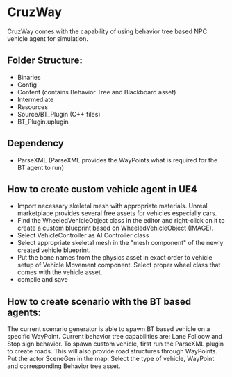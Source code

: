 # CruzWay
CruzWay comes with the capability of using behavior tree based NPC vehicle agent for simulation.   
## Folder Structure:
- Binaries
- Config
- Content (contains Behavior Tree and Blackboard asset)
- Intermediate
- Resources
- Source/BT_Plugin (C++ files)
- BT_Plugin.uplugin
## Dependency
- ParseXML (ParseXML provides the WayPoints what is required for the BT agent to run)
## How to create custom vehicle agent in UE4
- Import necessary skeletal mesh with appropriate materials. Unreal marketplace provides several free assets for vehicles especially cars.  
- Find the WheeledVehicleObject class in the editor and right-click on it to create a custom blueprint based on WheeledVehicleObject (IMAGE). 
- Select VehicleController as AI Controller class
- Select appropriate skeletal mesh in the "mesh component" of the newly created vehicle blueprint.  
- Put the bone names from the physics asset in exact order to vehicle setup of Vehicle Movement component. Select proper wheel class that comes with the vehicle asset. 
- compile and save
## How to create scenario with the BT based agents:
The current scenario generator is able to spawn BT based vehicle on a specific WayPoint. Current behavior tree capabilities are: Lane Folloow and Stop sign behavior. To spawn custom vehicle, first run the ParseXML plugin to create roads. This will also provide road structures through WayPoints. Put the actor SceneGen in the map. Select the type of vehicle, WayPoint and corresponding Behavior tree asset. 
